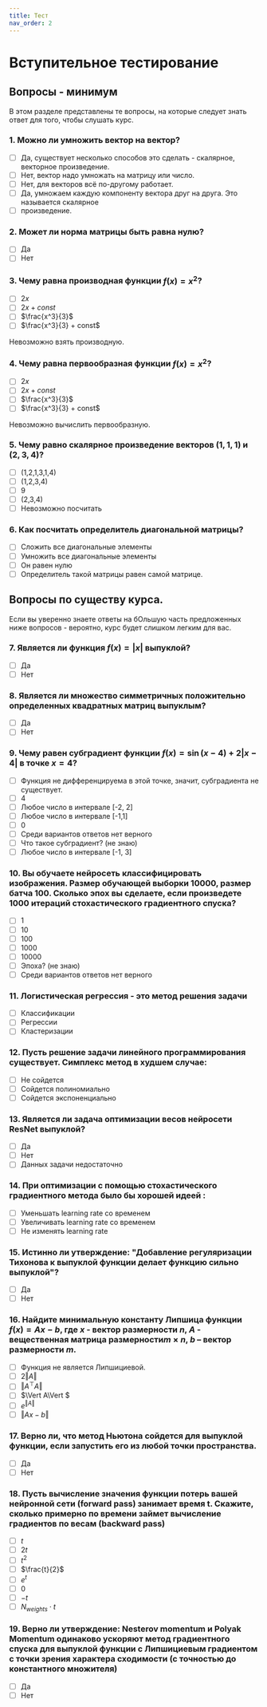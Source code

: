 ```yaml
---
title: Тест
nav_order: 2
---
```


# Вступительное тестирование

## Вопросы - минимум

В этом разделе представлены те вопросы, на которые следует знать ответ для того, чтобы слушать курс.

### **1. Можно ли умножить вектор на вектор?**

- [ ] Да, существует несколько способов это сделать - скалярное, векторное произведение.
- [ ] Нет, вектор надо умножать на матрицу или число.
- [ ] Нет, для векторов всё по-другому работает.
- [ ] Да, умножаем каждую компоненту вектора друг на друга. Это называется скалярное
- [ ] произведение.

### 2. Может ли норма матрицы быть равна нулю?

- [ ] Да
- [ ] Нет

### 3. Чему равна производная функции $f(x) = x^2$?

- [ ] $2x$
- [ ] $2x + const$
- [ ] $\frac{x^3}{3}$
- [ ] $\frac{x^3}{3} + const$

Невозможно взять производную.

### 4. Чему равна первообразная функции $f(x) = x^2$?

- [ ] $2x$
- [ ] $2x + const$
- [ ] $\frac{x^3}{3}$
- [ ] $\frac{x^3}{3} + const$

Невозможно вычислить первообразную.

### 5. Чему равно скалярное произведение векторов $(1, 1, 1)$ и $(2,3,4)$?

- [ ] (1,2,1,3,1,4)
- [ ] (1,2,3,4)
- [ ] 9
- [ ] (2,3,4)
- [ ] Невозможно посчитать

### 6. Как посчитать определитель диагональной матрицы?

- [ ] Сложить все диагональные элементы
- [ ] Умножить все диагональные элементы
- [ ] Он равен нулю
- [ ] Определитель такой матрицы равен самой матрице.

## Вопросы по существу курса.

Если вы уверенно знаете ответы на бОльшую часть предложенных ниже вопросов - вероятно, курс будет слишком легким для вас.

### 7. Является ли функция $f(x) = |x|$ выпуклой?

- [ ] Да
- [ ] Нет

### 8. Является ли множество симметричных положительно определенных квадратных матриц выпуклым?

- [ ] Да
- [ ] Нет

### 9. Чему равен субградиент функции $f(x) = \sin(x-4) + 2|x-4|$ в точке $x = 4$?

- [ ] Функция не дифференцируема в этой точке, значит, субградиента не существует.
- [ ] 4
- [ ] Любое число в интервале [-2, 2]
- [ ] Любое число в интервале [-1,1]
- [ ] 0
- [ ] Среди вариантов ответов нет верного
- [ ] Что такое субградиент? (не знаю)
- [ ] Любое число в интервале [-1, 3]

### 10. Вы обучаете нейросеть классифицировать изображения. Размер обучающей выборки 10000, размер батча 100. Сколько эпох вы сделаете, если произведете 1000 итераций стохастического градиентного спуска?

- [ ] 1
- [ ] 10
- [ ] 100
- [ ] 1000
- [ ] 10000
- [ ] Эпоха? (не знаю)
- [ ] Среди вариантов ответов нет верного

### 11. Логистическая регрессия - это метод решения задачи

- [ ] Классификации
- [ ] Регрессии
- [ ] Кластеризации

### 12. Пусть решение задачи линейного программирования существует. Симплекс метод в худшем случае:

- [ ] Не сойдется
- [ ] Сойдется полиномиально
- [ ] Сойдется экспоненциально

### 13. Является ли задача оптимизации весов нейросети ResNet выпуклой?

- [ ] Да
- [ ] Нет
- [ ] Данных задачи недостаточно

### 14. При оптимизации с помощью стохастического градиентного метода было бы хорошей идеей :

- [ ] Уменьшать learning rate со временем
- [ ] Увеличивать learning rate со временем
- [ ] Не изменять learning rate

### 15. Истинно ли утверждение: "Добавление регуляризации Тихонова к выпуклой функции делает функцию сильно выпуклой"?

- [ ] Да
- [ ] Нет

### 16. Найдите минимальную константу Липшица функции $f(x) = Ax - b$, где $x$ - вектор размерности $n$, $А$ - вещественная матрица размерности$m \times n$, $b$ – вектор размерности $m$.

- [ ] Функция не является Липшициевой.
- [ ] $2 \Vert A \Vert$
- [ ] $\Vert A^\top A\Vert$
- [ ] $\Vert A\Vert $
- [ ] $e^{\Vert A\Vert}$
- [ ] $\Vert Ax - b\Vert$

### 17. Верно ли, что метод Ньютона сойдется для выпуклой функции, если запустить его из любой точки пространства.

- [ ] Да
- [ ] Нет

### 18. Пусть вычисление значения функции потерь вашей нейронной сети (forward pass) занимает время t. Скажите, сколько примерно по времени займет вычисление градиентов по весам (backward pass)

- [ ] $t$
- [ ] $2t$
- [ ] $t^2$
- [ ] $\frac{t}{2}$
- [ ] $e^t$
- [ ] $0$
- [ ] $-t$
- [ ] $N_{weights} \cdot t$

### 19. Верно ли утверждение: Nesterov momentum и Polyak Momentum одинаково ускоряют метод градиентного спуска для выпуклой функции с Липшициевым градиентом с точки зрения характера сходимости (с точностью до константного множителя)

- [ ] Да
- [ ] Нет
